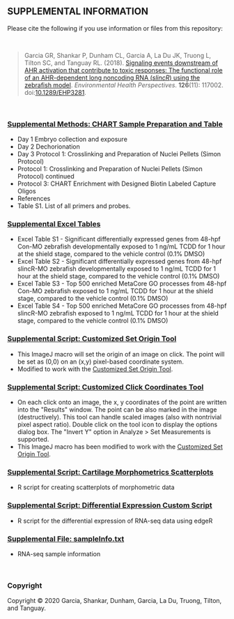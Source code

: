 ## SUPPLEMENTAL INFORMATION
Please cite the following if you use information or files from this repository:

<br>

>Garcia GR, Shankar P, Dunham CL, Garcia A, La Du JK, Truong L, Tilton SC, and Tanguay RL. (2018). [Signaling events downstream of AHR activation that contribute to toxic responses: The functional role of an AHR-dependent long noncoding RNA (*slincR*) using the zebrafish model](https://github.com/Tanguay-Lab/Manuscripts/wiki/Garcia_2018_Environ_Health_Persp). *Environmental Health Perspectives*. **126**(11): 117002. doi:[10.1289/EHP3281](https://doi.org/10.1289/EHP3281).

<br>

### [Supplemental Methods: CHART Sample Preparation and Table](https://github.com/Tanguay-Lab/Manuscripts/blob/main/Garcia_et_al_(2018)_Environ_Health_Persp/Files/CHART_Sample_Preparation_and_Tables.pdf)
* Day 1 Embryo collection and exposure
* Day 2 Dechorionation
* Day 3 Protocol 1: Crosslinking and Preparation of Nuclei Pellets (Simon Protocol)
* Protocol 1: Crosslinking and Preparation of Nuclei Pellets (Simon Protocol) continued
* Protocol 3: CHART Enrichment with Designed Biotin Labeled Capture Oligos
* References
* Table S1. List of all primers and probes. 

### [Supplemental Excel Tables](https://github.com/Tanguay-Lab/Manuscripts/blob/main/Garcia_et_al_(2018)_Environ_Health_Persp/Files/Supplemental_Excel_Files.xlsx)
* Excel Table S1 - Significant differentially expressed genes from 48-hpf Con-MO zebrafish developmentally exposed to 1 ng/mL TCDD for 1 hour at the shield stage, compared to the vehicle control (0.1% DMSO) 
* Excel Table S2 - Significant differentially expressed genes from 48-hpf slincR-MO zebrafish developmentally exposed to 1 ng/mL TCDD for 1 hour at the shield stage, compared to the vehicle control (0.1% DMSO) 
* Excel Table S3 - Top 500 enriched MetaCore GO processes from 48-hpf Con-MO zebrafish exposed to 1 ng/mL TCDD for 1 hour at the shield stage, compared to the vehicle control (0.1% DMSO) 
* Excel Table S4 - Top 500 enriched MetaCore GO processes from 48-hpf slincR-MO zebrafish exposed to 1 ng/mL TCDD for 1 hour at the shield stage, compared to the vehicle control (0.1% DMSO) 

### [Supplemental Script: Customized Set Origin Tool](https://github.com/Tanguay-Lab/Manuscripts/blob/main/Garcia_et_al_(2018)_Environ_Health_Persp/Files/Customized_Set_Origin_Tool.ijm)
* This ImageJ macro will set the origin of an image on click. The point will be set as (0,0) on an (x,y) pixel-based coordinate system.
* Modified to work with the [Customized Set Origin Tool](https://github.com/Tanguay-Lab/Manuscripts/blob/main/Garcia_et_al_(2018)_Environ_Health_Persp/Files/Customized_Set_Origin_Tool.ijm). 

### [Supplemental Script: Customized Click Coordinates Tool](https://github.com/Tanguay-Lab/Manuscripts/blob/main/Garcia_et_al_(2018)_Environ_Health_Persp/Files/Customized_Click_Coordinates_Tool.ijm)
* On each click onto an image, the x, y coordinates of the point are written into the "Results" window. The point can be also marked in the image (destructively). This tool can handle scaled images (also with nontrivial pixel aspect ratio). Double click on the tool icon to display the options dialog box. The "Invert Y" option in Analyze > Set Measurements is supported.
* This ImageJ macro has been modified to work with the [Customized Set Origin Tool](https://github.com/Tanguay-Lab/Manuscripts/blob/main/Garcia_et_al_(2018)_Environ_Health_Persp/Files/Customized_Set_Origin_Tool.ijm). 

### [Supplemental Script: Cartilage Morphometrics Scatterplots](https://github.com/Tanguay-Lab/Manuscripts/blob/main/Garcia_et_al_(2018)_Environ_Health_Persp/Files/Cartilage_morphometrics.R)
* R script for creating scatterplots of morphometric data

### [Supplemental Script: Differential Expression Custom Script](https://github.com/Tanguay-Lab/Manuscripts/blob/main/Garcia_et_al_(2018)_Environ_Health_Persp/Files/Differential_expression_custom_script.R)
* R script for the differential expression of RNA-seq data using edgeR

### [Supplemental File: sampleInfo.txt](https://github.com/Tanguay-Lab/Manuscripts/blob/main/Garcia_et_al_(2018)_Environ_Health_Persp/Files/sampleInfo.txt)
* RNA-seq sample information

<br>

### Copyright
Copyright © 2020 Garcia, Shankar, Dunham, Garcia, La Du, Truong, Tilton, and Tanguay. 
